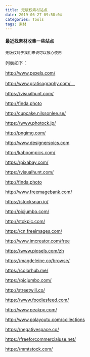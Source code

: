 ```yaml
---
title: 无版权素材站点
date: 2019-06-27 09:58:04
categories: Tools
tags: 素材
---
```


#### 最近找素材收集一些站点
    无版权对于我们来说可以放心使用

列表如下：

http://www.pexels.com/

http://www.gratisography.com/　

https://visualhunt.com/

http://finda.photo

http://cupcake.nilssonlee.se/

https://www.photock.jp/

http://pngimg.com/

http://www.designerspics.com

http://kaboompics.com/

https://pixabay.com/

https://visualhunt.com/

http://finda.photo

http://www.freemagebank.com/

https://stocksnap.io/

http://picjumbo.com/

http://stokpic.com/

https://cn.freeimages.com/

http://www.imcreator.com/free

https://www.piqsels.com/zh

https://magdeleine.co/browse/

https://colorhub.me/

https://picjumbo.com/

http://streetwill.co/

https://www.foodiesfeed.com/

http://www.peakpx.com/

http://www.polayoutu.com/collections

https://negativespace.co/

https://freeforcommercialuse.net/

https://mmtstock.com/
